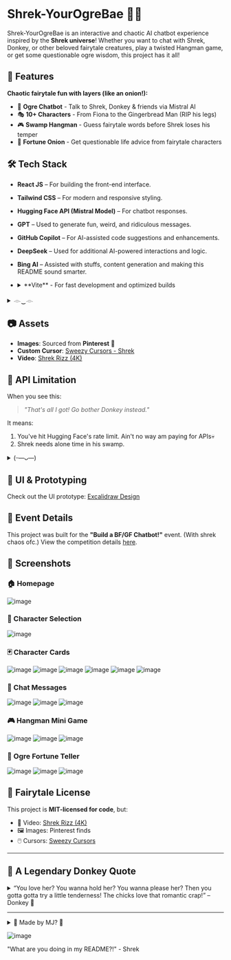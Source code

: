 # Shrek-YourOgreBae 🧅💚

Shrek-YourOgreBae is an interactive and chaotic AI chatbot experience inspired by the **Shrek universe**! Whether you want to chat with Shrek, Donkey, or other beloved fairytale creatures, play a twisted Hangman game, or get some questionable ogre wisdom, this project has it all!

## 🌟 Features  
**Chaotic fairytale fun with layers (like an onion!):**  
- 💬 **Ogre Chatbot** - Talk to Shrek, Donkey & friends via Mistral AI  
- 🎭 **10+ Characters** - From Fiona to the Gingerbread Man (RIP his legs)  
- 🎮 **Swamp Hangman** - Guess fairytale words before Shrek loses his temper  
- 🔮 **Fortune Onion** - Get questionable life advice from fairytale characters  


## 🛠️ Tech Stack
- **React JS** – For building the front-end interface.

- **Tailwind CSS** – For modern and responsive styling.
- **Hugging Face API (Mistral Model)** – For chatbot responses.
- **GPT** – Used to generate fun, weird, and ridiculous messages.
- **GitHub Copilot** – For AI-assisted code suggestions and enhancements.  
- **DeepSeek** – Used for additional AI-powered interactions and logic.  
- **Bing AI** – Assisted with stuffs, content generation and making this README sound smarter.
- <details>
  <summary> **Vite** - For fast development and optimized builds  </summary>
  Faster than Donkey running from Dragon 🏃‍♂️💨
  </details>
<details>
  <summary>𓁹‿𓁹</summary>
  <p>vibe coding fr</p>
</details>


## 📷 Assets
- **Images**: Sourced from **Pinterest** 📌
- **Custom Cursor**: [Sweezy Cursors - Shrek](https://sweezy-cursors.com/cursor/shrek/#:~:text=Change%20your%20cursor%20to%20the%20Shrek%20cursor.%20Free,Chrome.%20Get%20the%20best%20custom%20mouse%20cursors%20here%21)
- **Video**: [Shrek Rizz (4K)](https://youtu.be/zQ8K1bKBG8c?si=B074HqSxIufYHw-r)


## 🚨 API Limitation
When you see this:  
> *"That's all I got! Go bother Donkey instead."*  

It means:  
   1. You've hit Hugging Face's rate limit.  Ain't no way am paying for APIs💀
   2. Shrek needs alone time in his swamp.

<details>
  <summary>(ᵕ—ᴗ—)</summary>
  <p>Also, pls stop doing stuffs like "Stop acting like shrek" to try to get it out of character. (I know ur gonna do it anyways😭)</p>
</details>

## 🎨 UI & Prototyping
Check out the UI prototype: [Excalidraw Design]([https://excalidraw.com/#json=6VbMFen1kWN8lXcdzX50y,qBXVLzFDnZMEYocHLcI6rQ](https://excalidraw.com/#json=94sZPkFad2RamvlALkpqs,WwaENeUdNB_rL0xwPSs87w))

## 🎉 Event Details
This project was built for the **"Build a BF/GF Chatbot!"** event. (With shrek chaos ofc.)
View the competition details [here](https://www.facebook.com/share/p/19JN6vvp93/).

## 📸 Screenshots

### 🏠 Homepage
![image](https://github.com/user-attachments/assets/9ba77c0f-a900-4960-b701-60dc08a9bb45)

### 🤖 Character Selection  
![image](https://github.com/user-attachments/assets/459e2c4d-3d88-4fa7-ab93-c376c3bcc2c0)

### 🃏 Character Cards  
![image](https://github.com/user-attachments/assets/dcaf4f80-ff6c-44f5-8848-522fa249d46c)
![image](https://github.com/user-attachments/assets/9900ee77-f53b-4dd2-95be-5fa3e75cbd95)
![image](https://github.com/user-attachments/assets/4d44e1ba-1723-4ea1-83e7-4a4281b456ca)
![image](https://github.com/user-attachments/assets/148dab07-1dbb-42e5-b581-52265324fea8)
![image](https://github.com/user-attachments/assets/d89ce1a7-3418-4507-a4da-aa2b2a896a89)
![image](https://github.com/user-attachments/assets/562a0729-d7c6-43ed-a9c0-8812e622c590)

### 💬 Chat Messages  
![image](https://github.com/user-attachments/assets/981ef770-66a2-4ab3-ad3b-3ca2e9489a7f)
![image](https://github.com/user-attachments/assets/6ed0842e-6588-4cf8-97b5-6da74ede4979)
![image](https://github.com/user-attachments/assets/3ef5b5ec-e9c8-49ad-9cc1-7ec9114ae92b)


### 🎮 Hangman Mini Game
![image](https://github.com/user-attachments/assets/d92f71e0-f641-4b9d-b3dc-3598469c5f8a)
![image](https://github.com/user-attachments/assets/4c6a056e-a603-4988-bb27-34053441f908)
![image](https://github.com/user-attachments/assets/6c3d2f82-8e47-4ba1-bf6f-41b732991380)


### 🔮 Ogre Fortune Teller
![image](https://github.com/user-attachments/assets/03e373e8-dc07-4633-8f32-9a2e6db51c62)
![image](https://github.com/user-attachments/assets/d0e54b7a-3e1d-4e79-bd38-4c392054e7ff)
![image](https://github.com/user-attachments/assets/574e9d93-79b4-4b26-8ea2-da8d9aba3c38)


## 📜 Fairytale License  
This project is **MIT-licensed for code**, but:  
- 🎥 Video: [Shrek Rizz (4K)](https://youtu.be/zQ8K1bKBG8c)  
- 🖼️ Images: Pinterest finds  
- 🖱️ Cursors: [Sweezy Cursors](https://sweezy-cursors.com/cursor/shrek/)  

---

## 💚 A Legendary Donkey Quote
<details>
  <summary>
“You love her? You wanna hold her? You wanna please her? Then you gotta gotta try a little tenderness! The chicks love that romantic crap!” – Donkey 💚
  </summary>
  <p>This is when Donkey is hyping up Shrek to confess his feelings for Fiona. 😂</p>
</details>

---

<details>
  <summary>🧅 Made by MJ? 🧅</summary>
  <p>LMAO, VIBE CODING ALL THE WAY</p>
  <p>99% of this readMe file is AI generated itself🙈 (Wala naman sinabi na bawal gumamit AI sabi sa event e)</p>
</details>

![image](https://github.com/user-attachments/assets/1415fa99-3543-485d-b18d-26b7b47a60b5)

"What are you doing in my README?!" - Shrek  

